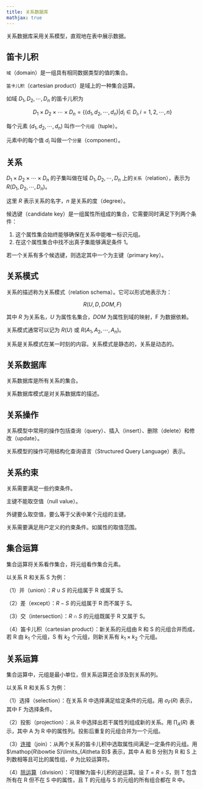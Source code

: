 ```yaml
---
title: 关系数据库
mathjax: true
---
```


关系数据库采用关系模型，直观地在表中展示数据。

## 笛卡儿积

`域`（domain）是一组具有相同数据类型的值的集合。

`笛卡儿积`（cartesian product）是域上的一种集合运算。

如域 $D_1, D_2, \cdots,D_n$ 的笛卡儿积为

$$
D_1\times D_2\times\cdots\times D_n = \{(d_1, d_2,\cdots,d_n)|d_i\in D_i,i=1,2,\cdots, n\}
$$

每个元素 $(d_1, d_2,\cdots,d_n)$ 叫作一个`元组`（tuple）。

元素中的每个值 $d_i$ 叫做一个`分量`（component）。

## 关系

$D_1\times D_2\times\cdots\times D_n$ 的子集叫做在域 $D_1,D_2,\cdots, D_n$ 上的`关系`（relation），表示为 $R(D_1, D_2, \cdots, D_n)$。

这里 $R$ 表示关系的名字，$n$ 是关系的度（degree）。

候选键（candidate key）是一组属性所组成的集合，它需要同时满足下列两个条件：

1. 这个属性集合始终能够确保在关系中能唯一标识元组。
2. 在这个属性集合中找不出真子集能够满足条件 1。

若一个关系有多个候选键，则选定其中一个为主键（primary key）。

## 关系模式

关系的描述称为关系模式（relation schema）。它可以形式地表示为：

$$
R(U,D,DOM,F)
$$

其中 $R$ 为关系名，$U$ 为属性名集合，$DOM$ 为属性到域的映射，F 为数据依赖。

关系模式通常可以记为 $R(U)$ 或 $R(A_1, A_2, \cdots, A_n)$。

关系是关系模式在某一时刻的内容。关系模式是静态的，关系是动态的。

## 关系数据库

关系数据库是所有关系的集合。

关系数据库模式是对关系数据库的描述。

## 关系操作

关系模型中常用的操作包括查询（query）、插入（insert）、删除（delete）和修改（update）。

关系模型的操作可用结构化查询语言（Structured Query Language）表示。

## 关系约束

关系需要满足一些约束条件。

主键不能取空值（null value）。

外键要么取空值，要么等于父表中某个元组的主键。

关系需要满足用户定义的约束条件。如属性的取值范围。

## 集合运算

集合运算将关系看作集合，将元组看作集合元素。

以关系 R 和关系 S 为例：

（1）并（union）：$R\cup S$ 的元组属于 R 或属于 S。

（2）差（except）：$R-S$ 的元组属于 R 而不属于 S。

（3）交（intersection）：$R\cap S$ 的元组既属于 R 又属于 S。

（4）笛卡儿积（cartesian product）：新关系的元组由 R 和 S 的元组合并而成，若 R 由 $k_1$ 个元组，S 有 $k_2$ 个元组，则新关系有 $k_1\times k_2$ 个元组。

## 关系运算

集合运算中，元组是最小单位，但关系运算还会涉及到关系的列。

以关系 R 和关系 S 为例：

（1）选择（selection）：在关系 R 中选择满足给定条件的元组。用 $\sigma_F(R)$ 表示，其中 F 为选择条件。

（2）投影（projection）：从 R 中选择出若干属性列组成新的关系。用 $\prod_A(R)$ 表示，其中 A 为 R 中的属性列。投影后重复的元组合并为一个元组。

（3）[连接](join)（join）：从两个关系的笛卡儿积中选取属性间满足一定条件的元组。用 $\mathop{R\bowtie S}\limits_{A\theta B}$ 表示，其中 A 和 B 分别为 R 和 S 上列数相等且可比的属性组，$\theta$ 为比较运算符。

（4）[除运算](division)（division）：可理解为笛卡儿积的逆运算。设 $T = R \div S$，则 T 包含所有在 R 但不在 S 中的属性，且 T 的元组与 S 的元组的所有组合都在 R 中。